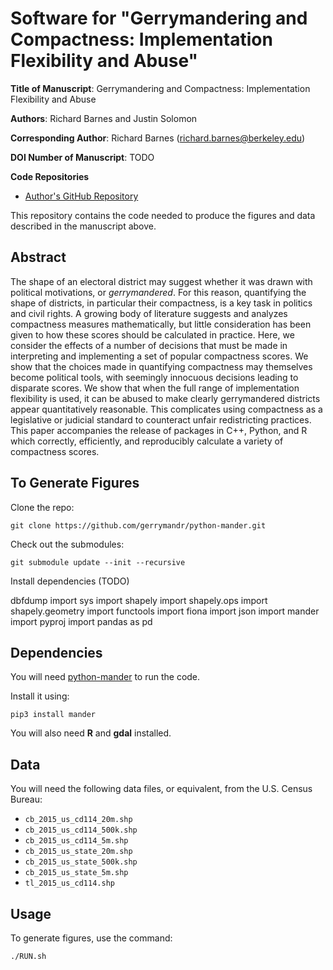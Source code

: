 Software for "Gerrymandering and Compactness: Implementation Flexibility and Abuse"
===================================================================================

**Title of Manuscript**:
Gerrymandering and Compactness: Implementation Flexibility and Abuse

**Authors**: Richard Barnes and Justin Solomon

**Corresponding Author**: Richard Barnes (richard.barnes@berkeley.edu)

**DOI Number of Manuscript**: TODO

**Code Repositories**
 * [Author's GitHub Repository](https://github.com/r-barnes/Barnes2019-compactness-flexibility)

This repository contains the code needed to produce the figures and data
described in the manuscript above.



Abstract
--------

The shape of an electoral district may suggest whether it was drawn with
political motivations, or _gerrymandered_. For this reason, quantifying the
shape of districts, in particular their compactness, is a key task in politics
and civil rights. A growing body of literature suggests and analyzes compactness
measures mathematically, but little consideration has been given to how these
scores should be calculated in practice. Here, we consider the effects of a
number of decisions that must be made in interpreting and implementing a set of
popular compactness scores. We show that the choices made in quantifying
compactness may themselves become political tools, with seemingly innocuous
decisions leading to disparate scores. We show that when the full range of
implementation flexibility is used, it can be abused to make clearly
gerrymandered districts appear quantitatively reasonable. This complicates using
compactness as a legislative or judicial standard to counteract unfair
redistricting practices. This paper accompanies the release of packages in C++,
Python, and R which correctly, efficiently, and reproducibly calculate a variety
of compactness scores.



To Generate Figures
-------------------

Clone the repo:

    git clone https://github.com/gerrymandr/python-mander.git

Check out the submodules:

    git submodule update --init --recursive

Install dependencies (TODO)

dbfdump
import sys
import shapely
import shapely.ops
import shapely.geometry
import functools
import fiona
import json
import mander
import pyproj
import pandas as pd



Dependencies
------------

You will need [python-mander](https://pypi.python.org/pypi/mander/0.3) to run
the code.

Install it using:

    pip3 install mander

You will also need **R** and **gdal** installed.



Data
-----------

You will need the following data files, or equivalent, from the U.S. Census
Bureau:

 * `cb_2015_us_cd114_20m.shp`
 * `cb_2015_us_cd114_500k.shp`
 * `cb_2015_us_cd114_5m.shp`
 * `cb_2015_us_state_20m.shp`
 * `cb_2015_us_state_500k.shp`
 * `cb_2015_us_state_5m.shp`
 * `tl_2015_us_cd114.shp`



Usage
-----------

To generate figures, use the command:

    ./RUN.sh
